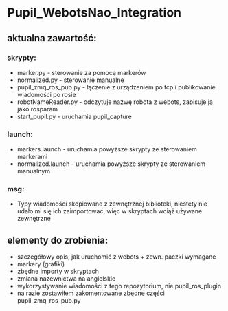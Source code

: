 # Pupil_WebotsNao_Integration

## aktualna zawartość:
### skrypty:
  * marker.py - sterowanie za pomocą markerów
  * normalized.py - sterowanie manualne
  * pupil_zmq_ros_pub.py - łączenie z urządzeniem po tcp i publikowanie wiadomości po rosie
  * robotNameReader.py - odczytuje nazwę robota z webots, zapisuje ją jako rosparam
  * start_pupil.py - uruchamia pupil_capture
### launch:
  * markers.launch - uruchamia powyższe skrypty ze sterowaniem markerami
  * normalized.launch - uruchamia powyższe skrypty ze sterowaniem manualnym
### msg:
  * Typy wiadomości skopiowane z zewnętrznej biblioteki, niestety nie udało mi się ich zaimportować, więc w skryptach wciąż używane zewnętrzne
  
  
  
## elementy do zrobienia:
* szczegółowy opis, jak uruchomić z webots + zewn. paczki wymagane
* markery (grafiki)
* <done>zbędne importy w skryptach
* <done>zmiana nazewnictwa na angielskie
* <done>wykorzystywanie wiadomości z tego repozytorium, nie pupil_ros_plugin
* <done>na razie zostawiłem zakomentowane zbędne części pupil_zmq_ros_pub.py
